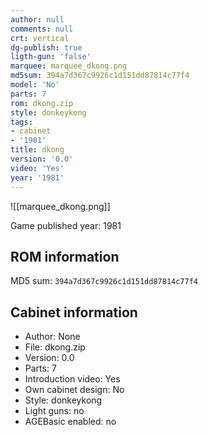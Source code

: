```yaml
---
author: null
comments: null
crt: vertical
dg-publish: true
ligth-gun: 'false'
marquee: marquee_dkong.png
md5sum: 394a7d367c9926c1d151dd87814c77f4
model: 'No'
parts: 7
rom: dkong.zip
style: donkeykong
tags:
- cabinet
- '1981'
title: dkong
version: '0.0'
video: 'Yes'
year: '1981'
---
```


![[marquee_dkong.png]]

Game published year: 1981

## ROM information

MD5 sum: `394a7d367c9926c1d151dd87814c77f4` 

## Cabinet information

- Author: None
- File: dkong.zip
- Version: 0.0
- Parts: 7
- Introduction video: Yes
- Own cabinet design: No
- Style: donkeykong
- Light guns: no
- AGEBasic enabled: no

